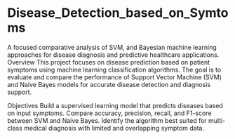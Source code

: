 # Disease_Detection_based_on_Symtoms
A focused comparative analysis of SVM, and Bayesian machine learning approaches for disease diagnosis and predictive healthcare applications. 
Overview
This project focuses on disease prediction based on patient symptoms using machine learning classification algorithms.
The goal is to evaluate and compare the performance of Support Vector Machine (SVM) and Naive Bayes models for accurate disease detection and diagnosis support.

Objectives
Build a supervised learning model that predicts diseases based on input symptoms.
Compare accuracy, precision, recall, and F1-score between SVM and Naive Bayes.
Identify the algorithm best suited for multi-class medical diagnosis with limited and overlapping symptom data.
